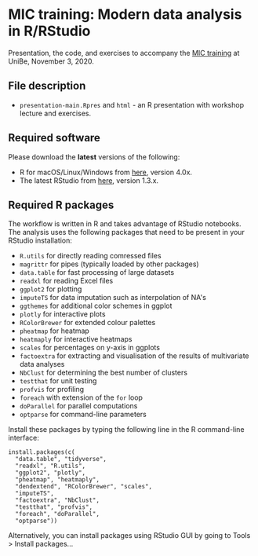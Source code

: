 # MIC training: Modern data analysis in R/RStudio

Presentation, the code, and exercises to accompany the [MIC training](https://ilias.unibe.ch/goto_ilias3_unibe_crs_1713478.html) at UniBe, November 3, 2020.

## File description

- `presentation-main.Rpres` and `html` - an R presentation with workshop lecture and exercises.

## Required software

Please download the **latest** versions of the following:

- R for macOS/Linux/Windows from [here](https://stat.ethz.ch/CRAN/), version 4.0x.
- The latest RStudio from [here](https://www.rstudio.com/products/rstudio/download/#download), version 1.3.x.

## Required R packages

The workflow is written in R and takes advantage of RStudio notebooks. The analysis uses the following packages that need to be present in your RStudio installation:

- `R.utils` for directly reading comressed files
- `magrittr` for pipes (typically loaded by other packages)
- `data.table` for fast processing of large datasets
- `readxl` for reading Excel files
- `ggplot2` for plotting
- `imputeTS` for data imputation such as interpolation of NA's
- `ggthemes` for additional color schemes in ggplot
- `plotly` for interactive plots
- `RColorBrewer` for extended colour palettes
- `pheatmap` for heatmap
- `heatmaply` for interactive heatmaps
- `scales` for percentages on y-axis in ggplots
- `factoextra` for extracting and visualisation of the results of multivariate data analyses
- `NbClust` for determining the best number of clusters
- `testthat` for unit testing
- `profvis` for profiling
- `foreach` with extension of the `for` loop
- `doParallel` for parallel computations
- `optparse` for command-line parameters


Install these packages by typing the following line in the R command-line interface:

```{r}
install.packages(c(
  "data.table", "tidyverse",
  "readxl", "R.utils",
  "ggplot2", "plotly",
  "pheatmap", "heatmaply",
  "dendextend", "RColorBrewer", "scales",
  "imputeTS", 
  "factoextra", "NbClust",
  "testthat", "profvis",
  "foreach", "doParallel",
  "optparse")) 
```

Alternatively, you can install packages using RStudio GUI by going to Tools > Install packages...